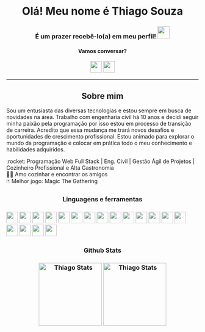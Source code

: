 <div align="center">
<h1> Olá! Meu nome é Thiago Souza</h1> 
  <h3> É um prazer recebê-lo(a) em meu perfil! <img src="https://github.com/blackcater/blackcater/raw/main/images/Hi.gif" height="32" /></h3>
<h4>Vamos conversar?</h4>
  <p>
  <a href="https://www.linkedin.com/in/thiagoccs/"><img src="https://img.shields.io/badge/linkedin-%230077B5.svg?style=for-the-badge&logo=linkedin&logoColor=white" style="margin-bottom: 4px;" height="30px" target="_blank"></a>
  <a href="mailto:thiago29.06@hotmail.com"><img src="https://img.shields.io/badge/-Thiago Souza-c14438?style=for-the-badge&logo=Gmail&logoColor=white&link=mailto:thiago29.06@hotmail.com" style="margin-bottom: 4px;" height="30px" target="_blank"></a>
  </p>
</div>
<hr>


<h2 align="center">Sobre mim</h2>
<p>
  Sou um entusiasta das diversas tecnologias e estou sempre em busca de novidades na área. Trabalho com engenharia civil há 10 anos e decidi seguir minha   paixão pela programação por isso estou em processo de <st>transição de carreira</st>. Acredito que essa mudança me trará novos desafios e oportunidades de crescimento profissional. Estou animado para explorar o mundo da programação e colocar em prática todo o meu conhecimento e habilidades adquiridos.
</p>
<p>
:rocket: Programação Web Full Stack | Eng. Civil | Gestão Ágil de Projetos | Cozinheiro Profissional e Alta Gastronomia <br/>
🧑‍🍳 Amo cozinhar e encontrar os amigos <br/>
🃏 Melhor jogo: Magic The Gathering <br/>
</p>

<h3 align="center">Linguagens e ferramentas<h3>
  <p>
     <img src="https://img.shields.io/badge/javascript-%23323330.svg?style=for-the-badge&logo=javascript&logoColor=%23F7DF1E" style="margin-bottom: 4px;" height="30px">
     <img src="https://img.shields.io/badge/TypeScript-007ACC?style=for-the-badge&logo=typescript&logoColor=white" style="margin-bottom: 4px;" height="30px">
    <img src="https://img.shields.io/badge/Python-rgb(60,118,162)?style=for-the-badge&logo=python&logoColor=yellow" style="margin-bottom: 4px;" height="30px">
     <img src="https://img.shields.io/badge/Node.js-339933?style=for-the-badge&logo=nodedotjs&logoColor=white" style="margin-bottom: 4px;" height="30px">
     <img src="https://img.shields.io/badge/Express.js-000000?style=for-the-badge&logo=express&logoColor=white" style="margin-bottom: 4px;" height="30px">
     <img src="https://img.shields.io/badge/Sequelize-52B0E7?style=for-the-badge&logo=Sequelize&logoColor=white" style="margin-bottom: 4px;" height="30px">
    <img src="https://img.shields.io/badge/R-rgb(157,158,163)?style=for-the-badge&logo=r&logoColor=teal" style="margin-bottom: 4px;" height="30px">
     <img src="https://img.shields.io/badge/react-%2320232a.svg?style=for-the-badge&logo=react&logoColor=%2361DAFB" style="margin-bottom: 4px;" height="30px">
     <img src="https://img.shields.io/badge/Redux-593D88?style=for-the-badge&logo=redux&logoColor=white" style="margin-bottom: 4px;" height="30px">
     <img src="https://img.shields.io/badge/JWT-000000?style=for-the-badge&logo=JSON%20web%20tokens&logoColor=white" style="margin-bottom: 4px;" height="30px">
     <img src="https://img.shields.io/badge/MySQL-005C84?style=for-the-badge&logo=mysql&logoColor=white" style="margin-bottom: 4px;" height="30px">
     <img src="https://img.shields.io/badge/Docker-2CA5E0?style=for-the-badge&logo=docker&logoColor=white" style="margin-bottom: 4px;" height="30px">
     <img src="https://img.shields.io/badge/Jest-C21325?style=for-the-badge&logo=jest&logoColor=white" style="margin-bottom: 4px;" height="30px">
     <img src="https://img.shields.io/badge/Mocha-8D6748?style=for-the-badge&logo=Mocha&logoColor=white" style="margin-bottom: 4px;" height="30px">
     <img src="https://img.shields.io/badge/chai-A30701?style=for-the-badge&logo=chai&logoColor=white" style="margin-bottom: 4px;" height="30px">
     <img src="https://img.shields.io/badge/git-%23F05033.svg?style=for-the-badge&logo=git&logoColor=white" style="margin-bottom: 4px;" height="30px">
     <img src="https://img.shields.io/badge/html5-%23E34F26.svg?style=for-the-badge&logo=html5&logoColor=white" style="margin-bottom: 4px;" height="30px">
     <img src="https://img.shields.io/badge/css3-%231572B6.svg?style=for-the-badge&logo=css3&logoColor=white" style="margin-bottom: 4px;" height="30px">
  </p>
  
 <h3 align="center">Github Stats<h3>
   
 <p align="center">
   <img src="https://github-readme-stats.vercel.app/api?username=thiagoccs&show_icons=true&theme=dark" alt="Thiago Stats" height="165" />
   <img src="https://github-readme-stats.vercel.app/api/top-langs/?username=thiagoccs&layout=compact&theme=dark" alt="Thiago Stats" height="165" />
 </p>
 





